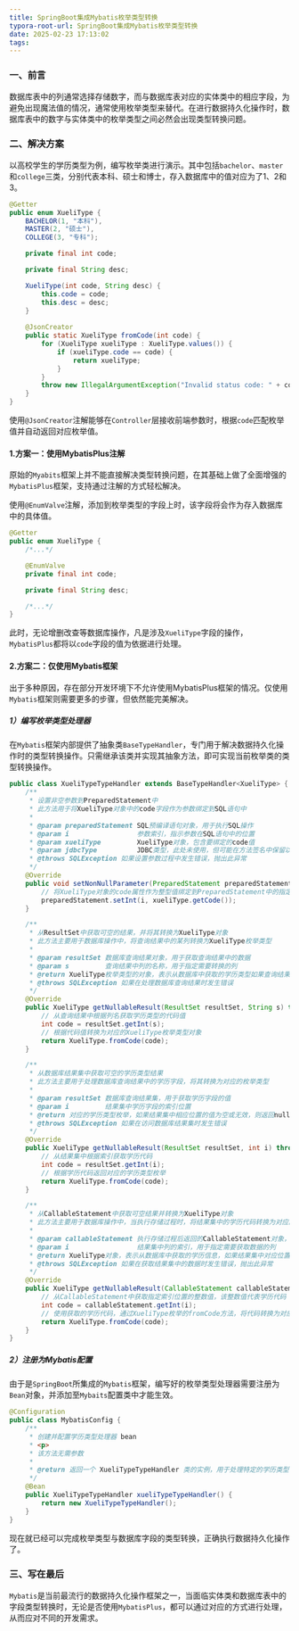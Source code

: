 ```yaml
---
title: SpringBoot集成Mybatis枚举类型转换
typora-root-url: SpringBoot集成Mybatis枚举类型转换
date: 2025-02-23 17:13:02
tags:
---
```

### 一、前言

数据库表中的列通常选择存储数字，而与数据库表对应的实体类中的相应字段，为避免出现魔法值的情况，通常使用枚举类型来替代。在进行数据持久化操作时，数据库表中的数字与实体类中的枚举类型之间必然会出现类型转换问题。

### 二、解决方案

以高校学生的学历类型为例，编写枚举类进行演示。其中包括`bachelor`、`master`和`college`三类，分别代表本科、硕士和博士，存入数据库中的值对应为了1、2和3。

```java
@Getter
public enum XueliType {
    BACHELOR(1, "本科"),
    MASTER(2, "硕士"),
    COLLEGE(3, "专科");

    private final int code;

    private final String desc;

    XueliType(int code, String desc) {
        this.code = code;
        this.desc = desc;
    }
    
    @JsonCreator
    public static XueliType fromCode(int code) {
        for (XueliType xueliType : XueliType.values()) {
            if (xueliType.code == code) {
                return xueliType;
            }
        }
        throw new IllegalArgumentException("Invalid status code: " + code);
    }
}
```

使用`@JsonCreator`注解能够在`Controller`层接收前端参数时，根据`code`匹配枚举值并自动返回对应枚举值。

#### 1.方案一：使用MybatisPlus注解

原始的`Myabits`框架上并不能直接解决类型转换问题，在其基础上做了全面增强的`MybatisPlus`框架，支持通过注解的方式轻松解决。

使用`@EnumValve`注解，添加到枚举类型的字段上时，该字段将会作为存入数据库中的具体值。

```java
@Getter
public enum XueliType {
	/*...*/

	@EnumValve
    private final int code;

    private final String desc;

    /*...*/
}
```

此时，无论增删改查等数据库操作，凡是涉及`XueliType`字段的操作，`MybatisPlus`都将以`code`字段的值为依据进行处理。

#### 2.方案二：仅使用Mybatis框架

出于多种原因，存在部分开发环境下不允许使用MybatisPlus框架的情况。仅使用`Mybatis`框架则需要更多的步骤，但依然能完美解决。

##### 1）编写枚举类型处理器

在`Mybatis`框架内部提供了抽象类`BaseTypeHandler`，专门用于解决数据持久化操作时的类型转换操作。只需继承该类并实现其抽象方法，即可实现当前枚举类的类型转换操作。

```java
public class XueliTypeTypeHandler extends BaseTypeHandler<XueliType> {
    /**
     * 设置非空参数到PreparedStatement中
     * 此方法用于将XueliType对象中的code字段作为参数绑定到SQL语句中
     *
     * @param preparedStatement SQL预编译语句对象，用于执行SQL操作
     * @param i                 参数索引，指示参数在SQL语句中的位置
     * @param xueliType         XueliType对象，包含要绑定的code值
     * @param jdbcType          JDBC类型，此处未使用，但可能在方法签名中保留以适应框架要求
     * @throws SQLException 如果设置参数过程中发生错误，抛出此异常
     */
    @Override
    public void setNonNullParameter(PreparedStatement preparedStatement, int i, XueliType xueliType, JdbcType jdbcType) throws SQLException {
        // 将XueliType对象的code属性作为整型值绑定到PreparedStatement中的指定位置
        preparedStatement.setInt(i, xueliType.getCode());
    }

    /**
     * 从ResultSet中获取可空的结果，并将其转换为XueliType对象
     * 此方法主要用于数据库操作中，将查询结果中的某列转换为XueliType枚举类型
     *
     * @param resultSet 数据库查询结果对象，用于获取查询结果中的数据
     * @param s         查询结果中列的名称，用于指定需要转换的列
     * @return XueliType枚举类型的对象，表示从数据库中获取的学历类型如果查询结果中指定列的值为null或不在枚举范围内，则返回null
     * @throws SQLException 如果在处理数据库查询结果时发生错误
     */
    @Override
    public XueliType getNullableResult(ResultSet resultSet, String s) throws SQLException {
        // 从查询结果中根据列名获取学历类型的代码值
        int code = resultSet.getInt(s);
        // 根据代码值转换为对应的XueliType枚举类型对象
        return XueliType.fromCode(code);
    }

    /**
     * 从数据库结果集中获取可空的学历类型结果
     * 此方法主要用于处理数据库查询结果中的学历字段，将其转换为对应的枚举类型
     *
     * @param resultSet 数据库查询结果集，用于获取学历字段的值
     * @param i         结果集中学历字段的索引位置
     * @return 对应的学历类型枚举，如果结果集中相应位置的值为空或无效，则返回null
     * @throws SQLException 如果在访问数据库结果集时发生错误
     */
    @Override
    public XueliType getNullableResult(ResultSet resultSet, int i) throws SQLException {
        // 从结果集中根据索引获取学历代码
        int code = resultSet.getInt(i);
        // 根据学历代码返回对应的学历类型枚举
        return XueliType.fromCode(code);
    }

    /**
     * 从CallableStatement中获取可空结果并转换为XueliType对象
     * 此方法主要用于数据库操作中，当执行存储过程时，将结果集中的学历代码转换为对应的XueliType枚举对象
     *
     * @param callableStatement 执行存储过程后返回的CallableStatement对象，用于获取结果集中的数据
     * @param i                 结果集中列的索引，用于指定需要获取数据的列
     * @return XueliType对象，表示从数据库中获取的学历信息，如果结果集中对应位置没有数据，则返回null
     * @throws SQLException 如果在获取结果集中的数据时发生错误，抛出此异常
     */
    @Override
    public XueliType getNullableResult(CallableStatement callableStatement, int i) throws SQLException {
        // 从CallableStatement中获取指定索引位置的整数值，该整数值代表学历代码
        int code = callableStatement.getInt(i);
        // 使用获取的学历代码，通过XueliType枚举的fromCode方法，将代码转换为对应的XueliType对象并返回
        return XueliType.fromCode(code);
    }
}
```

##### 2）注册为Mybatis配置

由于是`SpringBoot`所集成的`Mybatis`框架，编写好的枚举类型处理器需要注册为`Bean`对象，并添加至`Mybaits`配置类中才能生效。

```java
@Configuration
public class MybatisConfig {
	/**
     * 创建并配置学历类型处理器 bean
     * <p>
     * 该方法无需参数
     *
     * @return 返回一个 XueliTypeTypeHandler 类的实例，用于处理特定的学历类型
     */
    @Bean
    public XueliTypeTypeHandler xueliTypeTypeHandler() {
        return new XueliTypeTypeHandler();
    }
}
```

现在就已经可以完成枚举类型与数据库字段的类型转换，正确执行数据持久化操作了。

### 三、写在最后

`Mybatis`是当前最流行的数据持久化操作框架之一，当面临实体类和数据库表中的字段类型转换时，无论是否使用`MybatisPlus`，都可以通过对应的方式进行处理，从而应对不同的开发需求。